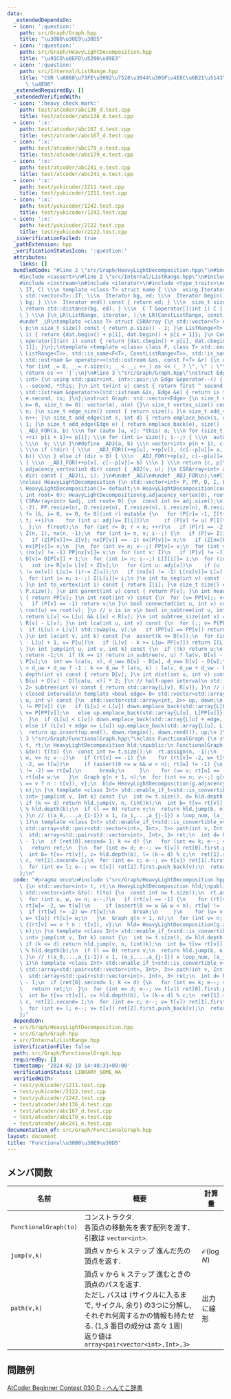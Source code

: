 ```yaml
---
data:
  _extendedDependsOn:
  - icon: ':question:'
    path: src/Graph/Graph.hpp
    title: "\u30B0\u30E9\u30D5"
  - icon: ':question:'
    path: src/Graph/HeavyLightDecomposition.hpp
    title: "\u91CD\u8EFD\u5206\u89E3"
  - icon: ':question:'
    path: src/Internal/ListRange.hpp
    title: "CSR \u8868\u73FE\u3092\u7528\u3044\u305F\u4E8C\u6B21\u5143\u914D\u5217\
      \ \u4ED6"
  _extendedRequiredBy: []
  _extendedVerifiedWith:
  - icon: ':heavy_check_mark:'
    path: test/atcoder/abc136_d.test.cpp
    title: test/atcoder/abc136_d.test.cpp
  - icon: ':x:'
    path: test/atcoder/abc167_d.test.cpp
    title: test/atcoder/abc167_d.test.cpp
  - icon: ':x:'
    path: test/atcoder/abc179_e.test.cpp
    title: test/atcoder/abc179_e.test.cpp
  - icon: ':x:'
    path: test/atcoder/abc241_e.test.cpp
    title: test/atcoder/abc241_e.test.cpp
  - icon: ':x:'
    path: test/yukicoder/1211.test.cpp
    title: test/yukicoder/1211.test.cpp
  - icon: ':x:'
    path: test/yukicoder/1242.test.cpp
    title: test/yukicoder/1242.test.cpp
  - icon: ':x:'
    path: test/yukicoder/2122.test.cpp
    title: test/yukicoder/2122.test.cpp
  _isVerificationFailed: true
  _pathExtension: hpp
  _verificationStatusIcon: ':question:'
  attributes:
    links: []
  bundledCode: "#line 2 \"src/Graph/HeavyLightDecomposition.hpp\"\n#include <array>\n\
    #include <cassert>\n#line 2 \"src/Internal/ListRange.hpp\"\n#include <vector>\n\
    #include <iostream>\n#include <iterator>\n#include <type_traits>\n#define _LR(name,\
    \ IT, C) \\\n template <class T> struct name { \\\n  using Iterator= typename\
    \ std::vector<T>::IT; \\\n  Iterator bg, ed; \\\n  Iterator begin() const { return\
    \ bg; } \\\n  Iterator end() const { return ed; } \\\n  size_t size() const {\
    \ return std::distance(bg, ed); } \\\n  C T &operator[](int i) C { return bg[i];\
    \ } \\\n }\n_LR(ListRange, iterator, );\n_LR(ConstListRange, const_iterator, const);\n\
    #undef _LR\ntemplate <class T> struct CSRArray {\n std::vector<T> dat;\n std::vector<int>\
    \ p;\n size_t size() const { return p.size() - 1; }\n ListRange<T> operator[](int\
    \ i) { return {dat.begin() + p[i], dat.begin() + p[i + 1]}; }\n ConstListRange<T>\
    \ operator[](int i) const { return {dat.cbegin() + p[i], dat.cbegin() + p[i +\
    \ 1]}; }\n};\ntemplate <template <class> class F, class T> std::enable_if_t<std::disjunction_v<std::is_same<F<T>,\
    \ ListRange<T>>, std::is_same<F<T>, ConstListRange<T>>, std::is_same<F<T>, CSRArray<T>>>,\
    \ std::ostream &> operator<<(std::ostream &os, const F<T> &r) {\n os << '[';\n\
    \ for (int _= 0, __= r.size(); _ < __; ++_) os << (_ ? \", \" : \"\") << r[_];\n\
    \ return os << ']';\n}\n#line 3 \"src/Graph/Graph.hpp\"\nstruct Edge: std::pair<int,\
    \ int> {\n using std::pair<int, int>::pair;\n Edge &operator--() { return --first,\
    \ --second, *this; }\n int to(int v) const { return first ^ second ^ v; }\n friend\
    \ std::istream &operator>>(std::istream &is, Edge &e) { return is >> e.first >>\
    \ e.second, is; }\n};\nstruct Graph: std::vector<Edge> {\n size_t n;\n Graph(size_t\
    \ n= 0, size_t m= 0): vector(m), n(n) {}\n size_t vertex_size() const { return\
    \ n; }\n size_t edge_size() const { return size(); }\n size_t add_vertex() { return\
    \ n++; }\n size_t add_edge(int s, int d) { return emplace_back(s, d), size() -\
    \ 1; }\n size_t add_edge(Edge e) { return emplace_back(e), size() - 1; }\n#define\
    \ _ADJ_FOR(a, b) \\\n for (auto [u, v]: *this) a; \\\n for (size_t i= 0; i < n;\
    \ ++i) p[i + 1]+= p[i]; \\\n for (int i= size(); i--;) { \\\n  auto [u, v]= (*this)[i];\
    \ \\\n  b; \\\n }\n#define _ADJ(a, b) \\\n vector<int> p(n + 1), c(size() << !dir);\
    \ \\\n if (!dir) { \\\n  _ADJ_FOR((++p[u], ++p[v]), (c[--p[u]]= a, c[--p[v]]=\
    \ b)) \\\n } else if (dir > 0) { \\\n  _ADJ_FOR(++p[u], c[--p[u]]= a) \\\n } else\
    \ { \\\n  _ADJ_FOR(++p[v], c[--p[v]]= b) \\\n } \\\n return {c, p}\n CSRArray<int>\
    \ adjacency_vertex(int dir) const { _ADJ(v, u); }\n CSRArray<int> adjacency_edge(int\
    \ dir) const { _ADJ(i, i); }\n#undef _ADJ\n#undef _ADJ_FOR\n};\n#line 5 \"src/Graph/HeavyLightDecomposition.hpp\"\
    \nclass HeavyLightDecomposition {\n std::vector<int> P, PP, D, I, L, R;\npublic:\n\
    \ HeavyLightDecomposition()= default;\n HeavyLightDecomposition(const Graph &g,\
    \ int root= 0): HeavyLightDecomposition(g.adjacency_vertex(0), root) {}\n HeavyLightDecomposition(const\
    \ CSRArray<int> &adj, int root= 0) {\n  const int n= adj.size();\n  P.assign(n,\
    \ -2), PP.resize(n), D.resize(n), I.resize(n), L.resize(n), R.resize(n);\n  auto\
    \ f= [&, i= 0, v= 0, t= 0](int r) mutable {\n   for (P[r]= -1, I[t++]= r; i <\
    \ t; ++i)\n    for (int u: adj[v= I[i]])\n     if (P[v] != u) P[I[t++]= u]= v;\n\
    \  };\n  f(root);\n  for (int r= 0; r < n; ++r)\n   if (P[r] == -2) f(r);\n  std::vector<int>\
    \ Z(n, 1), nx(n, -1);\n  for (int i= n, v; i--;) {\n   if (P[v= I[i]] == -1) continue;\n\
    \   if (Z[P[v]]+= Z[v]; nx[P[v]] == -1) nx[P[v]]= v;\n   if (Z[nx[P[v]]] < Z[v])\
    \ nx[P[v]]= v;\n  }\n  for (int v= n; v--;) PP[v]= v;\n  for (int v: I)\n   if\
    \ (nx[v] != -1) PP[nx[v]]= v;\n  for (int v: I)\n   if (P[v] != -1) PP[v]= PP[PP[v]],\
    \ D[v]= D[P[v]] + 1;\n  for (int i= n; i--;) L[I[i]]= i;\n  for (int v: I) {\n\
    \   int ir= R[v]= L[v] + Z[v];\n   for (int u: adj[v])\n    if (u != P[v] && u\
    \ != nx[v]) L[u]= (ir-= Z[u]);\n   if (nx[v] != -1) L[nx[v]]= L[v] + 1;\n  }\n\
    \  for (int i= n; i--;) I[L[i]]= i;\n }\n int to_seq(int v) const { return L[v];\
    \ }\n int to_vertex(int i) const { return I[i]; }\n size_t size() const { return\
    \ P.size(); }\n int parent(int v) const { return P[v]; }\n int head(int v) const\
    \ { return PP[v]; }\n int root(int v) const {\n  for (v= PP[v];; v= PP[P[v]])\n\
    \   if (P[v] == -1) return v;\n }\n bool connected(int u, int v) const { return\
    \ root(u) == root(v); }\n // u is in v\n bool in_subtree(int u, int v) const {\
    \ return L[v] <= L[u] && L[u] < R[v]; }\n int subtree_size(int v) const { return\
    \ R[v] - L[v]; }\n int lca(int u, int v) const {\n  for (;; v= P[PP[v]]) {\n \
    \  if (L[u] > L[v]) std::swap(u, v);\n   if (PP[u] == PP[v]) return u;\n  }\n\
    \ }\n int la(int v, int k) const {\n  assert(k <= D[v]);\n  for (int u;; k-= L[v]\
    \ - L[u] + 1, v= P[u])\n   if (L[v] - k >= L[u= PP[v]]) return I[L[v] - k];\n\
    \ }\n int jump(int u, int v, int k) const {\n  if (!k) return u;\n  if (u == v)\
    \ return -1;\n  if (k == 1) return in_subtree(v, u) ? la(v, D[v] - D[u] - 1) :\
    \ P[u];\n  int w= lca(u, v), d_uw= D[u] - D[w], d_vw= D[v] - D[w];\n  return k\
    \ > d_uw + d_vw ? -1 : k <= d_uw ? la(u, k) : la(v, d_uw + d_vw - k);\n }\n int\
    \ depth(int v) const { return D[v]; }\n int dist(int u, int v) const { return\
    \ D[u] + D[v] - D[lca(u, v)] * 2; }\n // half-open interval\n std::array<int,\
    \ 2> subtree(int v) const { return std::array{L[v], R[v]}; }\n // sequence of\
    \ closed intervals\n template <bool edge= 0> std::vector<std::array<int, 2>> path(int\
    \ u, int v) const {\n  std::vector<std::array<int, 2>> up, down;\n  while (PP[u]\
    \ != PP[v]) {\n   if (L[u] < L[v]) down.emplace_back(std::array{L[PP[v]], L[v]}),\
    \ v= P[PP[v]];\n   else up.emplace_back(std::array{L[u], L[PP[u]]}), u= P[PP[u]];\n\
    \  }\n  if (L[u] < L[v]) down.emplace_back(std::array{L[u] + edge, L[v]});\n \
    \ else if (L[v] + edge <= L[u]) up.emplace_back(std::array{L[u], L[v] + edge});\n\
    \  return up.insert(up.end(), down.rbegin(), down.rend()), up;\n }\n};\n#line\
    \ 3 \"src/Graph/FunctionalGraph.hpp\"\nclass FunctionalGraph {\n std::vector<int>\
    \ t, rt;\n HeavyLightDecomposition hld;\npublic:\n FunctionalGraph(const std::vector<int>\
    \ &to): t(to) {\n  const int n= t.size();\n  rt.assign(n, -1);\n  for (int u,\
    \ w, v= n; v--;)\n   if (rt[v] == -1) {\n    for (rt[v]= -2, w= t[v];; rt[w]=\
    \ -2, w= t[w])\n     if (assert(0 <= w && w < n); rt[w] != -1) {\n      if (rt[w]\
    \ != -2) w= rt[w];\n      break;\n     }\n    for (u= v; rt[u] == -2; u= t[u])\
    \ rt[u]= w;\n   }\n  Graph g(n + 1, n);\n  for (int v= n; v--;) g[v]= {(rt[v]\
    \ == v ? n : t[v]), v};\n  hld= HeavyLightDecomposition(g.adjacency_vertex(1),\
    \ n);\n }\n template <class Int> std::enable_if_t<std::is_convertible_v<int, Int>,\
    \ int> jump(int v, Int k) const {\n  int n= t.size(), d= hld.depth(v) - 1;\n \
    \ if (k <= d) return hld.jump(v, n, (int)k);\n  int b= t[v= rt[v]], l= (k-= d)\
    \ % hld.depth(b);\n  if (l == 0) return v;\n  return hld.jump(b, n, l - 1);\n\
    \ }\n // ((a_0,...,a_{i-1}) x 1, (a_i,...,a_{j-1}) x loop_num, (a_j,...,a_m) x\
    \ 1)\n template <class Int> std::enable_if_t<std::is_convertible_v<int, Int>,\
    \ std::array<std::pair<std::vector<int>, Int>, 3>> path(int v, Int k) const {\n\
    \  std::array<std::pair<std::vector<int>, Int>, 3> ret;\n  int d= hld.depth(v)\
    \ - 1;\n  if (ret[0].second= 1; k <= d) {\n   for (int e= k; e--; v= t[v]) ret[0].first.push_back(v);\n\
    \   return ret;\n  }\n  for (int e= d; e--; v= t[v]) ret[0].first.push_back(v);\n\
    \  int b= t[v= rt[v]], c= hld.depth(b), l= (k-= d) % c;\n  ret[1].second= k /\
    \ c, ret[2].second= 1;\n  for (int e= c; e--; v= t[v]) ret[1].first.push_back(v);\n\
    \  for (int e= l; e--; v= t[v]) ret[2].first.push_back(v);\n  return ret;\n }\n\
    };\n"
  code: "#pragma once\n#include \"src/Graph/HeavyLightDecomposition.hpp\"\nclass FunctionalGraph\
    \ {\n std::vector<int> t, rt;\n HeavyLightDecomposition hld;\npublic:\n FunctionalGraph(const\
    \ std::vector<int> &to): t(to) {\n  const int n= t.size();\n  rt.assign(n, -1);\n\
    \  for (int u, w, v= n; v--;)\n   if (rt[v] == -1) {\n    for (rt[v]= -2, w= t[v];;\
    \ rt[w]= -2, w= t[w])\n     if (assert(0 <= w && w < n); rt[w] != -1) {\n    \
    \  if (rt[w] != -2) w= rt[w];\n      break;\n     }\n    for (u= v; rt[u] == -2;\
    \ u= t[u]) rt[u]= w;\n   }\n  Graph g(n + 1, n);\n  for (int v= n; v--;) g[v]=\
    \ {(rt[v] == v ? n : t[v]), v};\n  hld= HeavyLightDecomposition(g.adjacency_vertex(1),\
    \ n);\n }\n template <class Int> std::enable_if_t<std::is_convertible_v<int, Int>,\
    \ int> jump(int v, Int k) const {\n  int n= t.size(), d= hld.depth(v) - 1;\n \
    \ if (k <= d) return hld.jump(v, n, (int)k);\n  int b= t[v= rt[v]], l= (k-= d)\
    \ % hld.depth(b);\n  if (l == 0) return v;\n  return hld.jump(b, n, l - 1);\n\
    \ }\n // ((a_0,...,a_{i-1}) x 1, (a_i,...,a_{j-1}) x loop_num, (a_j,...,a_m) x\
    \ 1)\n template <class Int> std::enable_if_t<std::is_convertible_v<int, Int>,\
    \ std::array<std::pair<std::vector<int>, Int>, 3>> path(int v, Int k) const {\n\
    \  std::array<std::pair<std::vector<int>, Int>, 3> ret;\n  int d= hld.depth(v)\
    \ - 1;\n  if (ret[0].second= 1; k <= d) {\n   for (int e= k; e--; v= t[v]) ret[0].first.push_back(v);\n\
    \   return ret;\n  }\n  for (int e= d; e--; v= t[v]) ret[0].first.push_back(v);\n\
    \  int b= t[v= rt[v]], c= hld.depth(b), l= (k-= d) % c;\n  ret[1].second= k /\
    \ c, ret[2].second= 1;\n  for (int e= c; e--; v= t[v]) ret[1].first.push_back(v);\n\
    \  for (int e= l; e--; v= t[v]) ret[2].first.push_back(v);\n  return ret;\n }\n\
    };"
  dependsOn:
  - src/Graph/HeavyLightDecomposition.hpp
  - src/Graph/Graph.hpp
  - src/Internal/ListRange.hpp
  isVerificationFile: false
  path: src/Graph/FunctionalGraph.hpp
  requiredBy: []
  timestamp: '2024-02-19 14:48:31+09:00'
  verificationStatus: LIBRARY_SOME_WA
  verifiedWith:
  - test/yukicoder/1211.test.cpp
  - test/yukicoder/2122.test.cpp
  - test/yukicoder/1242.test.cpp
  - test/atcoder/abc136_d.test.cpp
  - test/atcoder/abc167_d.test.cpp
  - test/atcoder/abc179_e.test.cpp
  - test/atcoder/abc241_e.test.cpp
documentation_of: src/Graph/FunctionalGraph.hpp
layout: document
title: "Functional\u30B0\u30E9\u30D5"
---
```


## メンバ関数

| 名前 | 概要 | 計算量 |
| --- | --- | --- |
| `FunctionalGraph(to)` | コンストラクタ. <br> 各頂点の移動先を表す配列を渡す． <br> 引数は `vector<int>`. ||
| `jump(v,k)`          | 頂点 v から k ステップ 進んだ先の頂点を返す.  | $\mathcal{O}(\log N)$ |
| `path(v,k)`          | 頂点 v から k ステップ 進むときの頂点のパスを返す.<br> ただし パスは (サイクルに入るまで, サイクル, 余り) の3つに分解し, それぞれ何周するかの情報も持たせる. (1,3 番目の成分は 高々 1周) <br> 返り値は `array<pair<vector<int>,Int>,3>` | 出力に線形 |

## 問題例
[AtCoder Beginner Contest 030 D - へんてこ辞書](https://atcoder.jp/contests/abc030/tasks/abc030_d)